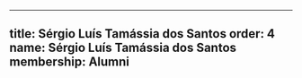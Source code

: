 ---
  title: Sérgio Luís Tamássia dos Santos
  order: 4
  name: Sérgio Luís Tamássia dos Santos
  membership: Alumni
  ---
  